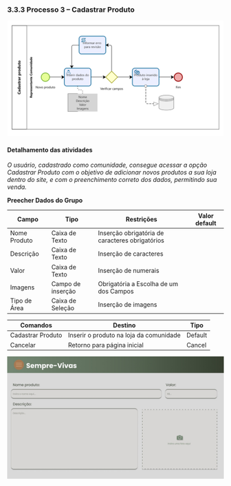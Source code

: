 ### 3.3.3 Processo 3 – Cadastrar Produto



![Exemplo de um Modelo BPMN do PROCESSO 3](../processos/imagens/CadastrarProdutoS2.png)

#### Detalhamento das atividades

_O usuário, cadastrado como comunidade, consegue acessar a opção Cadastrar Produto com o objetivo de adicionar novos produtos a sua loja dentro do site, e com o preenchimento correto dos dados, permitindo sua venda._


**Preecher Dados do Grupo**

| **Campo**       | **Tipo**         | **Restrições** | **Valor default** |
| ---             | ---              | ---            | ---               |
| Nome Produto | Caixa de Texto | Inserção obrigatória de caracteres obrigatórios |                   |
| Descrição | Caixa de Texto | Inserção de caracteres |                |
| Valor | Caixa de Texto  | Inserção de numerais  |           |
| Imagens | Campo de inserção  | Obrigatória a Escolha de um dos Campos |           |
| Tipo de Área | Caixa de Seleção  | Inserção de imagens  |           |


| **Comandos**         |  **Destino**                   | **Tipo** |
| ---                  | ---                            | ---               |
| Cadastrar Produto | Inserir o produto na loja da comunidade  | Default |
| Cancelar | Retorno para página inicial | Cancel |

![Exemplo de tela para o Processo 3](../processos/imagens/CadastroProduto.jpeg)
